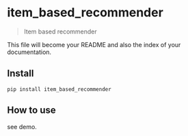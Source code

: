 
<!--

#################################################
### THIS FILE WAS AUTOGENERATED! DO NOT EDIT! ###
#################################################
# file to edit: index.ipynb
# command to build the docs after a change: nbdev_build_docs

-->

# item_based_recommender

> Item based recommender


This file will become your README and also the index of your documentation.

## Install

`pip install item_based_recommender`

## How to use

see demo.
